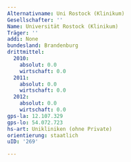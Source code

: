 ```yaml
---
Alternativname: Uni Rostock (Klinikum)
Gesellschafter: ''
Name: Universität Rostock (Klinikum)
Träger: ''
addi: None
bundesland: Brandenburg
drittmittel:
  2010:
    absolut: 0.0
    wirtschaft: 0.0
  2011:
    absolut: 0.0
    wirtschaft: 0.0
  2012:
    absolut: 0.0
    wirtschaft: 0.0
gps-la: 12.107.329
gps-lo: 54.072.723
hs-art: Unikliniken (ohne Private)
orientierung: staatlich
uID: '269'

---
```


